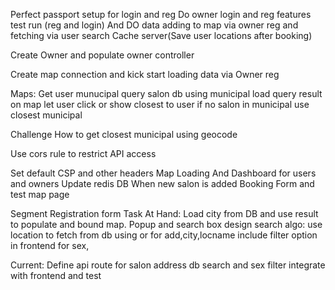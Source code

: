 Perfect passport setup for login and reg
Do owner login and reg features
test run (reg and login)
And DO data adding to map via owner reg and fetching via user search
Cache server(Save user locations after booking)

Create Owner and populate owner controller

Create map connection and kick start loading data via Owner reg

Maps:
Get user munucipal
query salon db using municipal
load query result on map
let user click or show closest to user
if no salon in municipal use closest municipal

Challenge How to get closest municipal using geocode

Use cors rule to restrict API access

Set default CSP and other headers
Map Loading And Dashboard for users and owners Update redis DB When new salon is added
Booking Form and test map page

Segment Registration form
Task At Hand: Load city from DB and use result to populate and bound map.
Popup and search box design
search algo: use location to fetch from db using or for add,city,locname
include filter option in frontend for sex,

Current: Define api route for salon address db search and sex filter integrate with frontend and test

